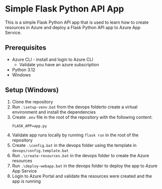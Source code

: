 # Simple Flask Python API App

This is a simple Flask Python API app that is used to learn how to create resources in Azure and deploy a Flask Python API app to Azure App Service.

## Prerequisites

- Azure CLI - install and login to Azure CLI
    - Validate you have an azure subscription
- Python 3.12
- Windows

## Setup (Windows)

1. Clone the repository
2. Run `.\setup-venv.bat` from the devops folderto create a virtual environment and install the dependencies
3. Create `.env` file in the root of the repository with the following content:
    ``` 
    FLASK_APP=app.py
    ```
5. Validate app runs locally by running `flask run` in the root of the repository
6. Create `.\config.bat` in the devops folder using the template in `devops/config.template.bat`
7. Run `.\create-resources.bat` in the devops folder to create the Azure resources
8. Run `.\deploy-webapp.bat` in the devops folder to deploy the app to Azure App Service
9. Login to Azure Portal and validate the resources were created and the app is running
